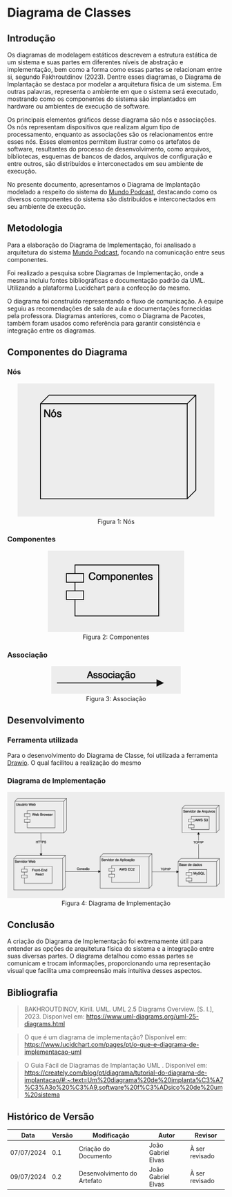 # Diagrama de Classes

## Introdução

Os diagramas de modelagem estáticos descrevem a estrutura estática de um sistema e suas partes em diferentes níveis de abstração e implementação, bem como a forma como essas partes se relacionam entre si, segundo Fakhroutdinov (2023). Dentre esses diagramas, o Diagrama de Implantação se destaca por modelar a arquitetura física de um sistema. Em outras palavras, representa o ambiente em que o sistema será executado, mostrando como os componentes do sistema são implantados em hardware ou ambientes de execução de software.

Os principais elementos gráficos desse diagrama são nós e associações. Os nós representam dispositivos que realizam algum tipo de processamento, enquanto as associações são os relacionamentos entre esses nós. Esses elementos permitem ilustrar como os artefatos de software, resultantes do processo de desenvolvimento, como arquivos, bibliotecas, esquemas de bancos de dados, arquivos de configuração e entre outros, são distribuídos e interconectados em seu ambiente de execução.

No presente documento, apresentamos o Diagrama de Implantação modelado a respeito do sistema do [Mundo Podcast](https://mundopodcast.com.br), destacando como os diversos componentes do sistema são distribuídos e interconectados em seu ambiente de execução.

## Metodologia

Para a elaboração do Diagrama de Implementação, foi analisado a arquitetura do sistema [Mundo Podcast](https://mundopodcast.com.br), focando na comunicação entre seus componentes.

Foi realizado a pesquisa sobre Diagramas de Implementação, onde a mesma incluiu fontes bibliográficas e documentação padrão da UML. Utilizando a plataforma Lucidchart para a confecção do mesmo.

O diagrama foi construído representando o fluxo de comunicação. A equipe seguiu as recomendações de sala de aula e documentações fornecidas pela professora. Diagramas anteriores, como o Diagrama de Pacotes, também foram usados como referência para garantir consistência e integração entre os diagramas.

## Componentes do Diagrama

### Nós

<center><img src="../images/DiagramaImplementacao/Nos.png"/></center>

<center>Figura 1: Nós</center>

### Componentes

<center><img src="../images/DiagramaImplementacao/Componentes.png"/></center>

<center>Figura 2: Componentes</center>

### Associação

<center><img src="../images/DiagramaImplementacao/Associacao.png"/></center>

<center>Figura 3: Associação</center>

## Desenvolvimento

### Ferramenta utilizada

Para o desenvolvimento do Diagrama de Classe, foi utilizada a ferramenta [Drawio](https://www.drawio.com). O qual facilitou a realização do mesmo

### Diagrama de Implementação

<center><img src="../images/DiagramaImplementacao/DiagramaImplementacao.png"/></center>

<center>Figura 4: Diagrama de Implementação</center>

## Conclusão

A criação do Diagrama de Implementação foi extremamente útil para entender as opções de arquitetura física do sistema e a integração entre suas diversas partes. O diagrama detalhou como essas partes se comunicam e trocam informações, proporcionando uma representação visual que facilita uma compreensão mais intuitiva desses aspectos.

## Bibliografia

> BAKHROUTDINOV, Kirill. UML. UML 2.5 Diagrams Overview. [S. l.], 2023. Disponível em: https://www.uml-diagrams.org/uml-25-diagrams.html

> O que é um diagrama de implementação? Disponível em: https://www.lucidchart.com/pages/pt/o-que-e-diagrama-de-implementacao-uml

> O Guia Fácil de Diagramas de Implantação UML . Disponível em: https://creately.com/blog/pt/diagrama/tutorial-do-diagrama-de-implantacao/#:~:text=Um%20diagrama%20de%20implanta%C3%A7%C3%A3o%20%C3%A9,software%20f%C3%ADsico%20de%20um%20sistema

## Histórico de Versão

| Data       | Versão | Modificação                 | Autor              | Revisor        |
| ---------- | ------ | --------------------------- | ------------------ | -------------- |
| 07/07/2024 | 0.1    | Criação do Documento        | João Gabriel Elvas | À ser revisado |
| 09/07/2024 | 0.2    | Desenvolvimento do Artefato | João Gabriel Elvas | À ser revisado |

